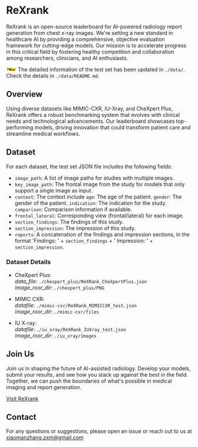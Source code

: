 # ReXrank

ReXrank is an open-source leaderboard for AI-powered radiology report generation from chest x-ray images. We're setting a new standard in healthcare AI by providing a comprehensive, objective evaluation framework for cutting-edge models. Our mission is to accelerate progress in this critical field by fostering healthy competition and collaboration among researchers, clinicians, and AI enthusiasts.

![](./figures/new.gif) 
The detailed information of the test set has been updated in `./data/`. Check the details in `./data/README.md`.


## Overview

Using diverse datasets like MIMIC-CXR, IU-Xray, and CheXpert Plus, ReXrank offers a robust benchmarking system that evolves with clinical needs and technological advancements. Our leaderboard showcases top-performing models, driving innovation that could transform patient care and streamline medical workflows.

## Dataset

For each dataset, the test set JSON file includes the following fields:

- `image_path`: A list of image paths for studies with multiple images.
- `key_image_path`: The frontal image from the study for models that only support a single image as input.
- `context`: The context include  `age`: The age of the patient. `gender`: The gender of the patient. `indication`: The indication for the study. `comparison`: Comparison information if available.
- `frontal_lateral`: Corresponding view (frontal/lateral) for each image.
- `section_findings`: The findings of this study.
- `section_impression`: The impression of this study.
- `reports`: A concatenation of the findings and impression sections, in the format 'Findings: ' + `section_findings` + ' Impression: ' + `section_impression`.


### Dataset Details

-  CheXpert Plus:   
*data_file*:  `./chexpert_plus/ReXRank_CheXpertPlus.json`  
*image_roor_dir*: `./chexpert_plus/PNG`


-  MIMIC CXR:   
*datafile*:  `./mimic-cxr/ReXRank_MIMICCXR_test.json`  
*image_roor_dir*: `./mimic-cxr/files`

- IU X-ray:   
*datafile*:  `./iu_xray/ReXRank_IUXray_test.json`  
*image_roor_dir*: `./iu_xray/images`

## Join Us

Join us in shaping the future of AI-assisted radiology. Develop your models, submit your results, and see how you stack up against the best in the field. Together, we can push the boundaries of what's possible in medical imaging and report generation.

[Visit ReXrank](https://rajpurkarlab.github.io/ReXrank/)

## Contact
For any questions or suggestions, please open an issue or reach out to us at xiaomanzhang.zxm@gmail.com